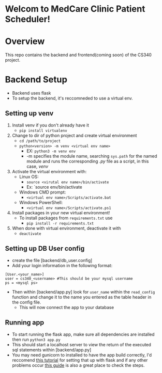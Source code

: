 # Welcom to MedCare Clinic Patient Scheduler!
# Overview
This repo contains the backend and frontend(coming soon) of the CS340 project. 

# Backend Setup
- Backend uses flask
- To setup the backend, it's reccomneded to use a virtual env.
## Setting up venv
1. Install venv if you don't already have it 
	- `pip install virtualenv` 
2. Change to dir of python project and create virtual environment
	- `cd /path/to/project` 
	- `python<version> -m venv <virtual env name>`
		- EX: `python3 -m venv env`
		- -m specifies the module name, searching `sys.path` for the named module and runs the corresponding *.py* file as a script, in this case, *venv*
3.  Activate the virtual environment with:
	- Linux OS:
		-  `source <virutal env name>/bin/activate`
		- Ex: `source env/bin/activate
	- Windows CMD prompt:
		- `<virtual env name>/Scripts/activate.bat`
	- Windows PowerShell:
		- `<virtual env name>/Scripts/activate.ps1`
4. Install packages in your new virtual environment!
	- To install packages from `requirements.txt` use
		- `pip install -r requirements.txt`
5. When done with virtual environment, deactivate it with
	- `deactivate` 
## Setting up DB User config
- create the file [backend/db_user.config] 
- Add your login information in the following format:
```config
[User.<your_name>]
user = cs340_<username> #This should be your mysql username
ps = <mysql ps>

```
- Then within [backend/app.py] look for `user_name` within the `read_config` function and change it to the name you entered as the table header in the config file. 
    - This will now connect the app to your database
## Running app
- To start running the flask app, make sure all dependencies are installed then run 
`python3 app.py`
- This should start a localhost server to view the return of the executed sql statements within [backend/app.py]
- You may need gunicorn to installed to have the app build correctly, I'd reccomend [this tutorial](https://github.com/osu-cs340-ecampus/flask-starter-app?tab=readme-ov-file#gunicorn) for setting that up with flask and if any other problems occur [this guide](https://github.com/osu-cs340-ecampus/flask-starter-app?tab=readme-ov-file#gunicorn) is also a great place to check the steps. 